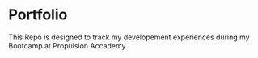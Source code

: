 # Portfolio

This Repo is designed to track my developement experiences during my Bootcamp at Propulsion Accademy.
